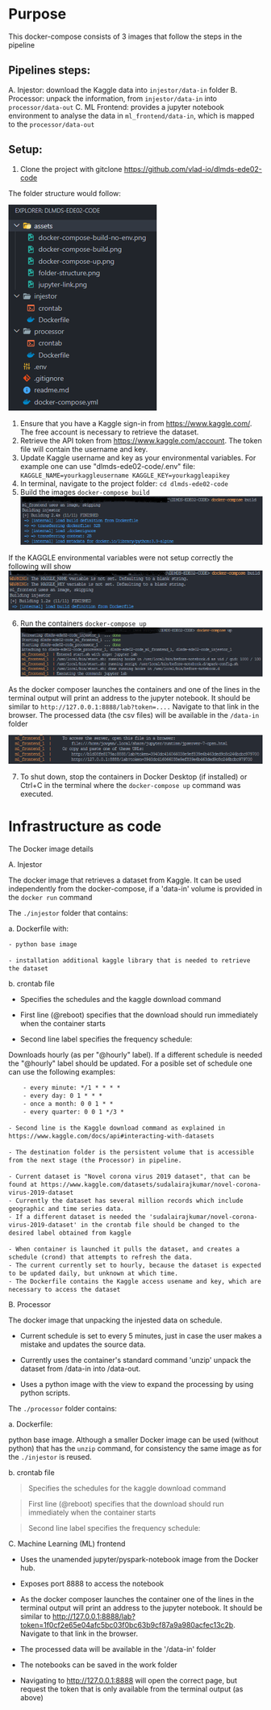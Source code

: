 # Purpose

This docker-compose consists of 3 images that follow the steps in the pipeline

## Pipelines steps:

A. Injestor: download the Kaggle data into `injestor/data-in` folder
B. Processor: unpack the information, from `injestor/data-in` into `processor/data-out` 
C. ML Frontend: provides a jupyter notebook environment to analyse the data in `ml_frontend/data-in`, which is mapped to the `processor/data-out`

## Setup:

1. Clone the project with gitclone https://github.com/vlad-io/dlmds-ede02-code

The folder structure would follow:

![project folder structure](/assets/folder-structure.png)

1. Ensure that you have a Kaggle sign-in from https://www.kaggle.com/. The free account is necessary to retrieve the dataset.
2. Retrieve the API token from https://www.kaggle.com/account. The token file will contain the username and key.
3. Update Kaggle username and key as your environmental variables. For example one can use "dlmds-ede02-code/.env" file:
        `KAGGLE_NAME=yourkaggleusername
        KAGGLE_KEY=yourkaggleapikey`
4. In terminal, navigate to the project folder: 
        `cd dlmds-ede02-code`
5. Build the images
        `docker-compose build`
![docker-compose up expected output](/assets/docker-compose-build.png)

If the KAGGLE environmental variables were not setup correctly the following will show
![docker-compose up expected output](/assets/docker-compose-build-no-env.png)

6. Run the containers
        `docker-compose up`
![docker-compose up expected output](/assets/docker-compose-up.png)

As the docker composer launches the containers and one of the lines in the terminal output will print an address to the jupyter notebook. It should be similar to `http://127.0.0.1:8888/lab?token=....` Navigate to that link in the browser. The processed data (the csv files) will be available in the `/data-in` folder

![jupyter access link example](/assets/jupyter-link.png)

7. To shut down, stop the containers in Docker Desktop (if installed) or Ctrl+C in the terminal where the `docker-compose up` command was executed.

# Infrastructure as code

The Docker image details

A. Injestor

The docker image that retrieves a dataset from Kaggle. It can be used independently from the docker-compose, if a 'data-in' volume is provided in the `docker run` command

The `./injestor` folder that contains:

a. Dockerfile with:

    - python base image

    - installation additional kaggle library that is needed to retrieve the dataset

b. crontab file 

   - Specifies the schedules and the kaggle download command

   - First line (@reboot) specifies that the download should run immediately when the container starts

   - Second line label specifies the frequency schedule:

   Downloads hourly (as per "@hourly" label). If a different schedule is needed the "@hourly" label should be updated. For a posible set of schedule one can use the following examples:

        - every minute: */1 * * * *
        - every day: 0 1 * * *
        - once a month: 0 0 1 * *
        - every quarter: 0 0 1 */3 *

    - Second line is the Kaggle download command as explained in https://www.kaggle.com/docs/api#interacting-with-datasets

    - The destination folder is the persistent volume that is accessible from the next stage (the Processor) in pipeline.

    - Current dataset is "Novel corona virus 2019 dataset", that can be found at https://www.kaggle.com/datasets/sudalairajkumar/novel-corona-virus-2019-dataset
    - Currently the dataset has several million records which include geographic and time series data.
    - If a different dataset is needed the 'sudalairajkumar/novel-corona-virus-2019-dataset' in the crontab file should be changed to the desired label obtained from kaggle

    - When container is launched it pulls the dataset, and creates a schedule (crond) that attempts to refresh the data.
    - The current currently set to hourly, because the dataset is expected to be updated daily, but unknown at which time.
    - The Dockerfile contains the Kaggle access usename and key, which are necessary to access the dataset



B. Processor

The docker image that unpacking the injested data on schedule.

- Current schedule is set to every 5 minutes, just in case the user makes a mistake and updates the source data.

- Currently uses the container's standard command 'unzip' unpack the dataset from /data-in into /data-out.

- Uses a python image with the view to expand the processing by using python scripts.

The `./processor` folder contains:

a. Dockerfile:

python base image. Although a smaller Docker image can be used (without python) that has the `unzip` command, for consistency the same image as for the `./injestor` is reused.

b. crontab file 

> Specifies the schedules for the kaggle download command

> First line (@reboot) specifies that the download should run immediately when the container starts

> Second line label specifies the frequency schedule:

C. Machine Learning (ML) frontend

- Uses the unamended jupyter/pyspark-notebook image from the Docker hub. 

- Exposes port 8888 to access the notebook 

- As the docker composer launches the container one of the lines in the terminal output will print an address to the jupyter notebook. It should be similar to http://127.0.0.1:8888/lab?token=1f0cf2e65e04afc5bc03f0bc63b9cf87a9a980acfec13c2b. Navigate to that link in the browser. 

- The processed data will be available in the '/data-in' folder

- The notebooks can be saved in the work folder

- Navigating to http://127.0.0.1:8888 will open the correct page, but request the token that is only available from the terminal output (as above)
